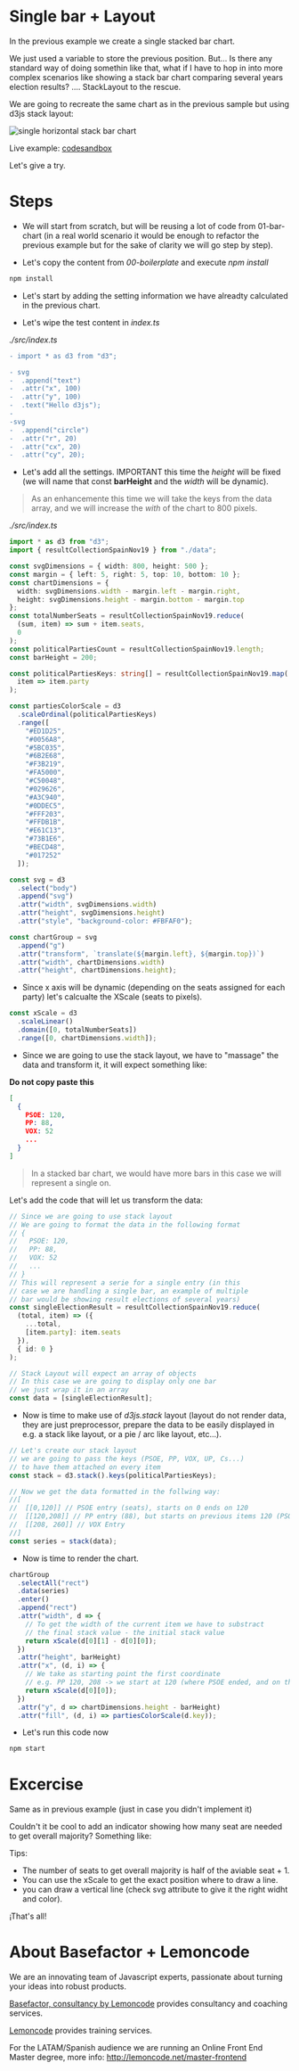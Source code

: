 # Single bar + Layout

In the previous example we create a single stacked bar chart.

We just used a variable to store the previous position. But... Is there any
standard way of doing somethin like that, what if I have to hop in into
more complex scenarios like showing a stack bar chart comparing several
years election results? .... StackLayout to the rescue.

We are going to recreate the same chart as in the previous sample but
using d3js stack layout:

![single horizontal stack bar chart](./content/chart.png "single horizontal stack bar chart")

Live example: [codesandbox](https://codesandbox.io/s/nice-mccarthy-1jwtx)

Let's give a try.

# Steps

- We will start from scratch, but will be reusing a lot of code from 01-bar-chart
  (in a real world scenario it would be enough to refactor the previous example
  but for the sake of clarity we will go step by step).

- Let's copy the content from _00-boilerplate_ and execute _npm install_

```bash
npm install
```

- Let's start by adding the setting information we have alreadty calculated
  in the previous chart.

- Let's wipe the test content in _index.ts_

_./src/index.ts_

```diff
- import * as d3 from "d3";

- svg
-  .append("text")
-  .attr("x", 100)
-  .attr("y", 100)
-  .text("Hello d3js");
-
-svg
-  .append("circle")
-  .attr("r", 20)
-  .attr("cx", 20)
-  .attr("cy", 20);
```

- Let's add all the settings. IMPORTANT this time the _height_ will be fixed (we will
  name that const **barHeight** and the _width_ will be dynamic).

> As an enhancemente this time we will take the keys from the data array, and
> we will increase the _with_ of the chart to 800 pixels.

_./src/index.ts_

```typescript
import * as d3 from "d3";
import { resultCollectionSpainNov19 } from "./data";

const svgDimensions = { width: 800, height: 500 };
const margin = { left: 5, right: 5, top: 10, bottom: 10 };
const chartDimensions = {
  width: svgDimensions.width - margin.left - margin.right,
  height: svgDimensions.height - margin.bottom - margin.top
};
const totalNumberSeats = resultCollectionSpainNov19.reduce(
  (sum, item) => sum + item.seats,
  0
);
const politicalPartiesCount = resultCollectionSpainNov19.length;
const barHeight = 200;

const politicalPartiesKeys: string[] = resultCollectionSpainNov19.map(
  item => item.party
);

const partiesColorScale = d3
  .scaleOrdinal(politicalPartiesKeys)
  .range([
    "#ED1D25",
    "#0056A8",
    "#5BC035",
    "#6B2E68",
    "#F3B219",
    "#FA5000",
    "#C50048",
    "#029626",
    "#A3C940",
    "#0DDEC5",
    "#FFF203",
    "#FFDB1B",
    "#E61C13",
    "#73B1E6",
    "#BECD48",
    "#017252"
  ]);

const svg = d3
  .select("body")
  .append("svg")
  .attr("width", svgDimensions.width)
  .attr("height", svgDimensions.height)
  .attr("style", "background-color: #FBFAF0");

const chartGroup = svg
  .append("g")
  .attr("transform", `translate(${margin.left}, ${margin.top})`)
  .attr("width", chartDimensions.width)
  .attr("height", chartDimensions.height);
```

- Since x axis will be dynamic (depending on the seats assigned for each party)
  let's calcualte the XScale (seats to pixels).

```typescript
const xScale = d3
  .scaleLinear()
  .domain([0, totalNumberSeats])
  .range([0, chartDimensions.width]);
```

- Since we are going to use the stack layout, we have to "massage" the data
  and transform it, it will expect something like:

**Do not copy paste this**

```json
[
  {
    PSOE: 120,
    PP: 88,
    VOX: 52
    ...
  }
]
```

> In a stacked bar chart, we would have more bars in this case we will represent a single on.

Let's add the code that will let us transform the data:

```typescript
// Since we are going to use stack layout
// We are going to format the data in the following format
// {
//   PSOE: 120,
//   PP: 88,
//   VOX: 52
//   ...
// }
// This will represent a serie for a single entry (in this
// case we are handling a single bar, an example of multiple
// bar would be showing result elections of several years)
const singleElectionResult = resultCollectionSpainNov19.reduce(
  (total, item) => ({
    ...total,
    [item.party]: item.seats
  }),
  { id: 0 }
);

// Stack Layout will expect an array of objects
// In this case we are going to display only one bar
// we just wrap it in an array
const data = [singleElectionResult];
```

- Now is time to make use of _d3js.stack_ layout (layout do not render data, they
  are just preprocessor, prepare the data to be easily displayed in e.g. a stack like
  layout, or a pie / arc like layout, etc...).

```typescript
// Let's create our stack layout
// we are going to pass the keys (PSOE, PP, VOX, UP, Cs...)
// to have them attached on every item
const stack = d3.stack().keys(politicalPartiesKeys);

// Now we get the data formatted in the follwing way:
//[
//  [[0,120]] // PSOE entry (seats), starts on 0 ends on 120
//  [[120,208]] // PP entry (88), but starts on previous items 120 (PSOE)
//  [[208, 260]] // VOX Entry
//]
const series = stack(data);
```

- Now is time to render the chart.

```typescript
chartGroup
  .selectAll("rect")
  .data(series)
  .enter()
  .append("rect")
  .attr("width", d => {
    // To get the width of the current item we have to substract
    // the final stack value - the initial stack value
    return xScale(d[0][1] - d[0][0]);
  })
  .attr("height", barHeight)
  .attr("x", (d, i) => {
    // We take as starting point the first coordinate
    // e.g. PP 120, 208 -> we start at 120 (where PSOE ended, and on the width param sum up that value)
    return xScale(d[0][0]);
  })
  .attr("y", d => chartDimensions.height - barHeight)
  .attr("fill", (d, i) => partiesColorScale(d.key));
```
- Let's run this code now

```bash
npm start
```

# Excercise

Same as in previous example (just in case you didn't implement it)

Couldn't it be cool to add an indicator showing how many seat are needed to
get overall majority? Something like:

Tips:

- The number of seats to get overall majority is half of the aviable seat + 1.
- You can use the xScale to get the exact position where to draw a line.
- you can draw a vertical line (check svg attribute to give it the right
  widht and color).

¡That's all!

# About Basefactor + Lemoncode

We are an innovating team of Javascript experts, passionate about turning your ideas into robust products.

[Basefactor, consultancy by Lemoncode](http://www.basefactor.com) provides consultancy and coaching services.

[Lemoncode](http://lemoncode.net/services/en/#en-home) provides training services.

For the LATAM/Spanish audience we are running an Online Front End Master degree, more info: http://lemoncode.net/master-frontend
